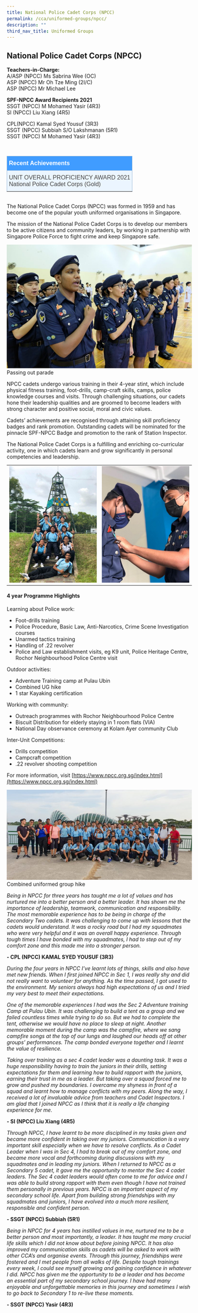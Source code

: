 ```yaml
---
title: National Police Cadet Corps (NPCC)
permalink: /cca/uniformed-groups/npcc/
description: ""
third_nav_title: Uniformed Groups
---
```

## **National Police Cadet Corps (NPCC)**

**Teachers-in-Charge:** <br>
A/ASP (NPCC) Ms Sabrina Wee (OC) <br>
ASP (NPCC) Mr Oh Tze Ming (2I/C) <br>
ASP (NPCC) Mr Michael Lee <br>



**SPF-NPCC Award Recipients 2021**<br>
SSGT (NPCC) M Mohamed Yasir (4R3) <br>
SI (NPCC) Liu Xiang (4R5)

 CPL(NPCC) Kamal Syed Yousuf (3R3)<br>
SSGT (NPCC) Subbiah S/O Lakshmanan (5R1)<br>
SSGT (NPCC) M Mohamed Yasir (4R3)

<br>

<style type="text/css">
.tg  {border-collapse:collapse;border-color:#9ABAD9;border-spacing:0;}
.tg td{background-color:#EBF5FF;border-color:#9ABAD9;border-style:solid;border-width:1px;color:#444;
  font-family:Arial, sans-serif;font-size:14px;overflow:hidden;padding:10px 5px;word-break:normal;}
.tg th{background-color:#409cff;border-color:#9ABAD9;border-style:solid;border-width:1px;color:#fff;
  font-family:Arial, sans-serif;font-size:14px;font-weight:normal;overflow:hidden;padding:10px 5px;word-break:normal;}
.tg .tg-3jrd{border-color:inherit;font-family:"Lucida Sans Unicode", "Lucida Grande", sans-serif !important;font-size:medium;
  text-align:left;vertical-align:top}
</style>
<table class="tg">
<thead>
  <tr>
		<th class="tg-3jrd"><b>Recent Achievements</b><br></th>
  </tr>
</thead>
<tbody>
  <tr>
    <td class="tg-3jrd">UNIT OVERALL PROFICIENCY AWARD 2021
<br>National Police Cadet Corps (Gold)</td>
  </tr>
</tbody>
</table>

<br>
The National Police Cadet Corps (NPCC) was formed in 1959 and has become one of the popular youth uniformed organisations in Singapore.

The mission of the National Police Cadet Corps is to develop our members to be active citizens and community leaders, by working in partnership with Singapore Police Force to fight crime and keep Singapore safe.

![Passing out parade](/images/Cca/cca-npcc-i-Passing-out-parade-768x512.jpg)
Passing out parade

NPCC cadets undergo various training in their 4-year stint, which include physical fitness training, foot-drills, camp-craft skills, camps, police knowledge courses and visits. Through challenging situations, our cadets hone their leadership qualities and are groomed to become leaders with strong character and positive social, moral and civic values.

Cadets’ achievements are recognised through attaining skill proficiency badges and rank promotion. Outstanding cadets will be nominated for the pinnacle SPF-NPCC Badge and promotion to the rank of Station Inspector.

The National Police Cadet Corps is a fulfilling and enriching co-curricular activity, one in which cadets learn and grow significantly in personal competencies and leadership.



|  |  | 
| - |-  | 
| ![High rope courses on Pulau Ubin](/images/Cca/cca-npcc-i-IMG-20190805-WA0004-768x1024.jpg)    | ![Pinning on badges for juniors](/images/Cca/cca-npcc-i-pinning-on-badges-for-juniors-768x1024.jpg)  |





#### 4 year Programme Highlights
Learning about Police work:
* Foot-drills training
* Police Procedure, Basic Law, Anti-Narcotics, Crime Scene Investigation courses
* Unarmed tactics training
* Handling of .22 revolver
* Police and Law establishment visits, eg K9 unit, Police Heritage Centre, Rochor Neighbourhood Police Centre visit

Outdoor activities:
* Adventure Training camp at Pulau Ubin
* Combined UG hike
* 1 star Kayaking certification

Working with community:
* Outreach programmes with Rochor Neighbourhood Police Centre
* Biscuit Distribution for elderly staying in 1 room flats (VIA)
* National Day observance ceremony at Kolam Ayer community Club

Inter-Unit Competitions:
* Drills competition
* Campcraft competition
* .22 revolver shooting competition



For more information, visit [https://www.npcc.org.sg/index.html](https://www.npcc.org.sg/index.html)


![Combined uniformed group hike](/images/Cca/cca-npcc-i-combined-UG-hike-768x373.jpg)
Combined uniformed group hike

*Being in NPCC for three years has taught me a lot of values and has nurtured me into a better person and a better leader. It has shown me the importance of leadership, teamwork, communication and responsibility. The most memorable experience has to be being in charge of the Secondary Two cadets. It was challenging to come up with lessons that the cadets would understand. It was a rocky road but I had my squadmates who were very helpful and it was an overall happy experience. Through tough times I have bonded with my squadmates, I had to step out of my comfort zone and this made me into a stronger person.*

**- CPL (NPCC) KAMAL SYED YOUSUF (3R3)**

 
*During the four years in NPCC I’ve learnt lots of things, skills and also have met new friends. When I first joined NPCC in Sec 1, I was really shy and did not really want to volunteer for anything. As the time passed, I got used to the environment. My seniors always had high expectations of us and I tried my very best to meet their expectations.*

*One of the memorable experiences I had was the Sec 2 Adventure training Camp at Pulau Ubin. It was challenging to build a tent as a group and we failed countless times while trying to do so. But we had to complete the tent, otherwise we would have no place to sleep at night.  Another memorable moment during the camp was the campfire, where we sang campfire songs at the top of our lungs and laughed our heads off at other groups’ performances.  The camp bonded everyone together and I learnt the value of resilience.*

*Taking over training as a sec 4 cadet leader was a daunting task. It was a huge responsibility having to train the juniors in their drills, setting expectations for them and learning how to build rapport with the juniors, earning their trust in me as a leader.  But taking over a squad forced me to grow and pushed my boundaries. I overcame my shyness in front of a squad and learnt how to manage conflicts with my peers. Along the way, I received a lot of invaluable advice from teachers and Cadet Inspectors. I am glad that I joined NPCC as I think that it is really a life changing experience for me.*

**- SI (NPCC) Liu Xiang (4R5)**


*Through NPCC, I have learnt to be more disciplined in my tasks given and became more confident in taking over my juniors. Communication is a very important skill especially when we have to resolve conflicts. As a Cadet Leader when I was in Sec 4, I had to break out of my comfort zone, and became more vocal and forthcoming during discussions with my squadmates and in leading my juniors. When I returned to NPCC as a Secondary 5 cadet, it gave me the opportunity to mentor the Sec 4 cadet leaders. The Sec 4 cadet leaders would often come to me for advice and I was able to build strong rapport with them even though I have not trained them personally in previous years. NPCC is an important aspect of my secondary school life. Apart from building strong friendships with my squadmates and juniors, I have evolved into a much more resilient, responsible and confident person.*

**- SSGT (NPCC) Subbiah (5R1)**


*Being in NPCC for 4 years has instilled values in me, nurtured me to be a better person and most importantly, a leader. It has taught me many crucial life skills which I did not know about before joining NPCC.  It has also improved my communication skills as cadets will be asked to work with other CCA’s and organise events. Through this journey, friendships were fostered and I met people from all walks of life. Despite tough trainings every week, I could see myself growing and gaining confidence in whatever I did. NPCC has given me the opportunity to be a leader and has become an essential part of my secondary school journey. I have had many enjoyable and unforgettable memories in this journey and sometimes I wish to go back to Secondary 1 to re-live these moments.*

**- SSGT (NPCC) Yasir (4R3)**